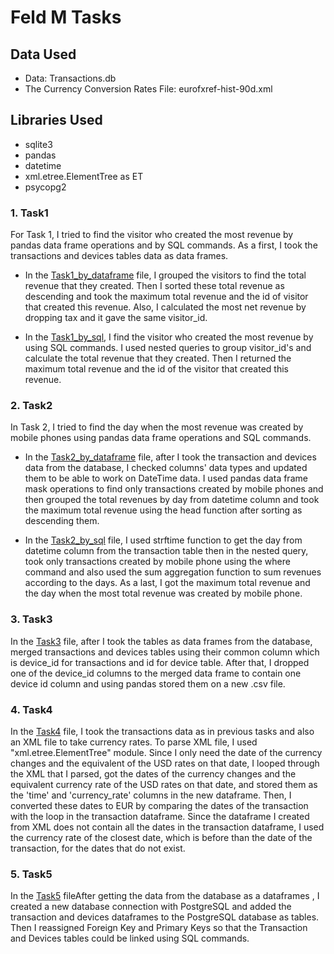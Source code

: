 # Feld M Tasks

## Data Used

-   Data: Transactions.db
-   The Currency Conversion Rates File: eurofxref-hist-90d.xml

## Libraries Used

   - sqlite3
   - pandas
   - datetime
   - xml.etree.ElementTree as ET
   - psycopg2
 
### 1. Task1

For Task 1, I tried to find the visitor who created the most revenue by pandas data frame operations and by SQL commands. As a first, I took the transactions and devices tables data as data frames.

- In the [Task1_by_dataframe](https://github.com/IlaydaTurk/Feld_M_Tasks/blob/main/Task1_by_dataframe.py) file, I grouped the visitors to find the total revenue that they created. Then I sorted these total revenue as descending and took the maximum total revenue and the id of visitor that created this revenue.
Also, I calculated the most net revenue by dropping tax and it gave the same visitor_id.

- In the [Task1_by_sql](https://github.com/IlaydaTurk/Feld_M_Tasks/blob/main/Task1_by_sql.py), I find the visitor who created the most revenue by using SQL commands. I used nested queries to group visitor_id's and calculate the total revenue that they created. Then I returned the maximum total revenue and the id of the visitor that created this revenue.

### 2. Task2

In Task 2, I tried to find the day when the most revenue was created by mobile phones using pandas data frame operations and SQL commands.

- In the [Task2_by_dataframe](https://github.com/IlaydaTurk/Feld_M_Tasks/blob/main/Task2_by_dataframe.py) file, after I took the transaction and devices data from the database, I checked columns' data types and updated them to be able to work on DateTime data. I used pandas data frame mask operations to find only transactions created by mobile phones and then grouped the total revenues by day from datetime column and took the maximum total revenue using the head function after sorting as descending them.

- In the [Task2_by_sql](https://github.com/IlaydaTurk/Feld_M_Tasks/blob/main/Task2_by_sql.py) file, I used strftime function to get the day from datetime column from the transaction table then in the nested query, took only transactions created by mobile phone using the where command and also used the sum aggregation function to sum revenues according to the days. As a last, I got the maximum total revenue and the day when the most total revenue was created by mobile phone.

### 3. Task3

In the [Task3](https://github.com/IlaydaTurk/Feld_M_Tasks/blob/main/Task3.py) file, after I took the tables as data frames from the database, merged transactions and devices tables using their common column which is device_id for transactions and id for device table. After that, I dropped one of the device_id columns to the merged data frame to contain one device id column and using pandas stored them on a new .csv file.

### 4. Task4
In the [Task4](https://github.com/IlaydaTurk/Feld_M_Tasks/blob/main/Task4.py) file, I took the transactions data as in previous tasks and also an XML file to take currency rates. To parse XML file, I used "xml.etree.ElementTree" module. Since I only need the date of the currency changes and the equivalent of the USD rates on that date, I looped through the XML that I parsed, got the dates of the currency changes and the equivalent currency rate of the USD rates on that date, and stored them as the 'time' and 'currency_rate' columns in the new dataframe. 
Then, I converted these dates to EUR by comparing the dates of the transaction with the loop in the transaction dataframe. Since the dataframe I created from XML does not contain all the dates in the transaction dataframe, I used the currency rate of the closest date, which is before than the date of the transaction, for the dates that do not exist.

### 5. Task5

In the [Task5](https://github.com/IlaydaTurk/Feld_M_Tasks/blob/main/Task5.py) fileAfter getting the data from the database as a dataframes , I created a new database connection with PostgreSQL and added the transaction and devices dataframes to the PostgreSQL database as tables. Then I reassigned Foreign Key and Primary Keys so that the Transaction and Devices tables could be linked using SQL commands.

